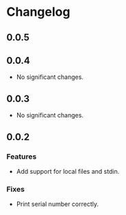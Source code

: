 # Changelog

## 0.0.5

## 0.0.4

- No significant changes.

## 0.0.3

- No significant changes.

## 0.0.2

### Features

- Add support for local files and stdin.

### Fixes

- Print serial number correctly.
